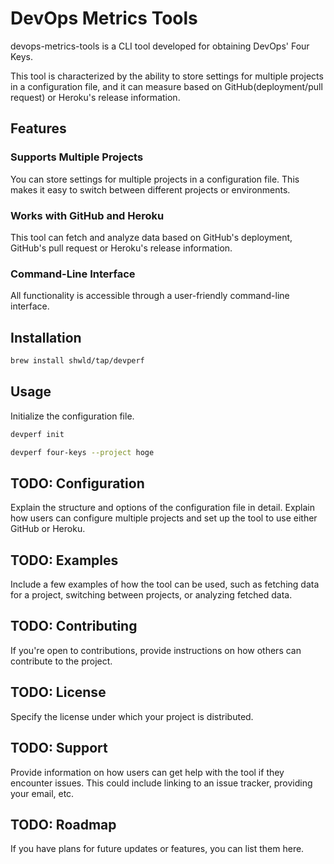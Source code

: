 # DevOps Metrics Tools

devops-metrics-tools is a CLI tool developed for obtaining DevOps' Four Keys.

This tool is characterized by the ability to store settings for multiple projects in a configuration file,
and it can measure based on GitHub(deployment/pull request) or Heroku's release information.

## Features

### Supports Multiple Projects
You can store settings for multiple projects in a configuration file. This makes it easy to switch between different projects or environments.

### Works with GitHub and Heroku
This tool can fetch and analyze data based on GitHub's deployment, GitHub's pull request or Heroku's release information.

### Command-Line Interface
All functionality is accessible through a user-friendly command-line interface.

## Installation

```bash
brew install shwld/tap/devperf
```

## Usage

Initialize the configuration file.

```bash
devperf init
```

```bash
devperf four-keys --project hoge
```

## TODO: Configuration
Explain the structure and options of the configuration file in detail. Explain how users can configure multiple projects and set up the tool to use either GitHub or Heroku.

## TODO: Examples
Include a few examples of how the tool can be used, such as fetching data for a project, switching between projects, or analyzing fetched data.

## TODO: Contributing
If you're open to contributions, provide instructions on how others can contribute to the project.

## TODO: License
Specify the license under which your project is distributed.

## TODO: Support
Provide information on how users can get help with the tool if they encounter issues. This could include linking to an issue tracker, providing your email, etc.

## TODO: Roadmap
If you have plans for future updates or features, you can list them here.
